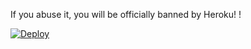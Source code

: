 If you abuse it, you will be officially banned by Heroku! !


[![Deploy](https://www.herokucdn.com/deploy/button.png)](https://dashboard.heroku.com/new?template=https%3A%2F%2Fgithub.com%2FMsfeyyBhtft%2Fv2xghhg1)
